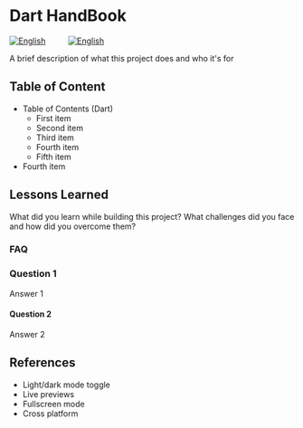 
# Dart HandBook

[![English](https://img.shields.io/badge/Language-English-green?style=for-the-badge)](README.md) &emsp; &emsp; [![English](https://img.shields.io/badge/Language-Bengla-red?style=for-the-badge)](README.bd.md)

A brief description of what this project does and who it's for

## Table of Content

- Table of Contents (Dart)
  - First item
  - Second item
  - Third item
  - Fourth item  
  - Fifth item
- Fourth item

## Lessons Learned

What did you learn while building this project? What challenges did you face and how did you overcome them?

### FAQ

### Question 1

Answer 1

#### Question 2

Answer 2

## References

- Light/dark mode toggle
- Live previews
- Fullscreen mode
- Cross platform

